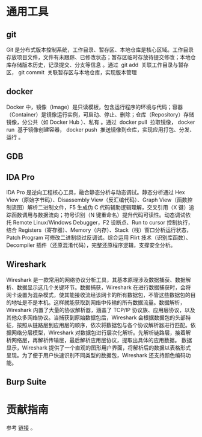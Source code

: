 
# 通用工具

## git
 
Git 是分布式版本控制系统，工作目录、暂存区、本地仓库是核心区域。工作目录存放项目文件，文件有未跟踪、已修改状态；暂存区临时存放待提交修改；本地仓库存储版本历史，记录提交、分支等信息 。通过  git add  关联工作目录与暂存区， git commit  关联暂存区与本地仓库，实现版本管理

## docker
Docker 中，镜像（Image）是只读模板，包含运行程序的环境与代码；容器（Container）是镜像运行实例，可启动、停止、删除；仓库（Repository）存储镜像，分公共（如 Docker Hub ）、私有 。通过  docker pull  拉取镜像， docker run  基于镜像创建容器， docker push  推送镜像到仓库，实现应用打包、分发、运行 。
## GDB

## IDA Pro
IDA Pro 是逆向工程核心工具，融合静态分析与动态调试。静态分析通过 Hex View（原始字节码）、Disassembly View（反汇编代码）、Graph View（函数控制流图）解析二进制文件，F5 生成伪 C 代码辅助逻辑理解，交叉引用（X 键）追踪函数调用与数据流向；符号识别（N 键重命名）提升代码可读性。动态调试依托 Remote Linux/Windows Debugger，F2 设断点、Run to cursor 控制执行，结合 Registers（寄存器）、Memory（内存）、Stack（栈）窗口分析运行状态，Patch Program 可修改二进制绕过反调试。综合运用 Flirt 技术（识别库函数）、Decompiler 插件（还原混淆代码），完整还原程序逻辑，支撑安全分析。


## Wireshark
Wireshark 是一款常用的网络协议分析工具，其基本原理涉及数据捕获、数据解析、数据显示这几个关键环节。数据捕获，Wireshark 在进行数据捕获时，会将网卡设置为混杂模式，使其能接收流经该网卡的所有数据包，不管这些数据包的目的地址是不是本机。这样就能获取到网络中传输的所有数据流量。数据解析，Wireshark 内置了大量的协议解析器，涵盖了 TCP/IP 协议族、应用层协议，以及其他众多网络协议。当捕获到原始数据包后，Wireshark 会根据数据包的头部特征，按照从链路层到应用层的顺序，依次将数据包与各个协议解析器进行匹配。依据网络分层模型，Wireshark 对数据包进行层次化解析。先解析链路层，接着解析网络层，再解析传输层，最后解析应用层协议，提取出具体的应用数据。
数据显示，Wireshark 提供了一个直观的图形用户界面，将解析后的数据以表格形式呈现。为了便于用户快速识别不同类型的数据包，Wireshark 还支持颜色编码功能。

## Burp Suite

# 贡献指南

参考 [链接](https://github.com/OpenHUTB/.github/blob/master/CONTRIBUTING.md) 。
